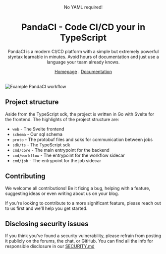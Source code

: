<div align="center">
<p>No YAML required!</p>
<h1>PandaCI - Code CI/CD your in TypeScript</h1>
<p>PandaCI is a modern CI/CD platform with a simple but extremely powerful styntax learnable in minutes. Avoid hours of documentation and just use a language your team already knows.</p>
</p>
<div align="center">
  <a href="https://pandaci.com">Homepage</a>
  .
  <a href="https://pandaci.com/docs">Documentation</a>
</div>
</div>
<br />

![Example PandaCI workflow](https://raw.githubusercontent.com/pandaci-com/pandaci/main/.assets/example-run.png)

## Project structure

Aside from the TypeScript sdk, the project is written in Go with Svelte for the
frontend. The highlights of the project structure are:

- `web` - The Svelte frontend
- `schema` - Our sql schema
- `proto` - The protobuf files and sdks for communication between jobs
- `sdk/ts` - The TypeScript sdk
- `cmd/core` - The main entrypoint for the backend
- `cmd/workflow` - The entrypoint for the workflow sidecar
- `cmd/job` - The entrypoint for the job sidecar

## Contributing

We welcome all contributions! Be it fixing a bug, helping with a feature,
suggesting ideas or even writing about us on your blog.

If you're looking to contribute to a more significant feature, please reach out
to us first and we'll help you get started.

## Disclosing security issues

If you think you've found a security vulnerability, please refrain from posting
it publicly on the forums, the chat, or GitHub. You can find all the info for
responsible disclosure in our
[SECURITY.md](https://github.com/pandaci-com/pandaci/blob/main/SECURITY.md)
